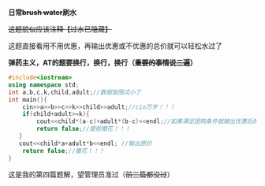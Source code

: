 **日常~~brush water~~刷水**

~~这题貌似应该注释【过水已隐藏】~~ 

这题直接看用不用优惠，再输出优惠或不优惠的总价就可以轻松水过了

**弹药主义，AT的题要换行，换行，换行（~~重要的事情说三遍~~）**

```cpp
#include<iostream>
using namespace std;
int a,b,c,k,child,adult;//数据饭围忒小了
int main(){
	cin>>a>>b>>c>>k>>child>>adult;//cin万岁！！！
	if(child+adult>=k){ 
        cout<<child*(a-c)+adult*(b-c)<<endl;//如果满足团购条件就输出优惠后的总价
        return false;//提前撒花！！！
   }
   cout<<child*a+adult*b<<endl; //输出原价
	return false;//撒花！！！
} 
```
这是我的第四篇题解，望管理员准过（~~前三篇都没过~~）